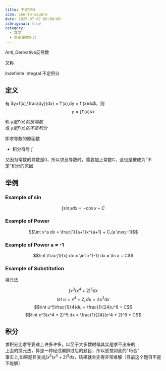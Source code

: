 ```yaml
---
title: 不定积分
icon: pen-to-square
date: 2025-07-07 00:00:00
isOriginal: true
category:
  - 数学
  - 单变量微积分
---
```


<!-- more -->

Anti_Derivative反导数  

又称  

Indefinite Integral 不定积分

## 定义

有 $y=f(x),\frac{dy}{dx} = f'(x),dy = f'(x)dx$，则
$$y = \int f'(x)dx$$  

称 $y 是 f'(x) 的反导数$  
或 $y 是 f'(x) 的不定积分$  

即求导数的原函数 


* 积分符号 $\int$

又因为常数的导数是0，所以求反导数时，需要加上常数C，这也是被成为"不定"积分的原因


## 举例

### Example of sin

$$\int \sin x dx = -\cos x + C$$

### Example of Power

$$\int x^a dx = \frac{1}{a+1}x^{a+1} + C,(a \neq -1)$$

### Example of Power a = -1

$$\int \frac{1}{x} dx = \int x^{-1} dx = \ln x + C$$

### Example of Substitution

换元法


$$\int x^3(x^4 + 2)^5 dx$$
$$let \ u = x^4 + 2, du = 4x^3dx $$
$$\int u^5\frac{1}{4}du  = \frac{1}{24}u^6 + C$$
$$\int x^3(x^4 + 2)^5 dx = \frac{1}{24}(x^4 + 2)^6 + C$$

## 积分

求积分比求导要难上许多许多，以至于大多数时候其实是求不出来的  
上面的换元法，算是一种经过编排过后的题目，所以感觉如此的"巧合"  
事实上,如果题目变成$\int x^2(x^4 + 2)^5 dx$，结果就会变得非常难解（目前这个题目不是不能解）